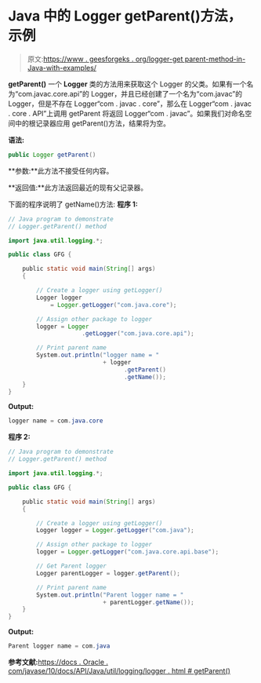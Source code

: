 # Java 中的 Logger getParent()方法，示例

> 原文:[https://www . geesforgeks . org/logger-get parent-method-in-Java-with-examples/](https://www.geeksforgeeks.org/logger-getparent-method-in-java-with-examples/)

**getParent()** 一个 **Logger** 类的方法用来获取这个 Logger 的父类。如果有一个名为“com.javac.core.api”的 Logger，并且已经创建了一个名为“com.javac”的 Logger，但是不存在 Logger“com . javac . core”，那么在 Logger“com . javac . core . API”上调用 getParent 将返回 Logger“com . javac”。如果我们对命名空间中的根记录器应用 getParent()方法，结果将为空。

**语法:**

```java
public Logger getParent()

```

**参数:**此方法不接受任何内容。

**返回值:**此方法返回最近的现有父记录器。

下面的程序说明了 getName()方法:
**程序 1:**

```java
// Java program to demonstrate
// Logger.getParent() method

import java.util.logging.*;

public class GFG {

    public static void main(String[] args)
    {

        // Create a logger using getLogger()
        Logger logger
            = Logger.getLogger("com.java.core");

        // Assign other package to logger
        logger = Logger
                     .getLogger("com.java.core.api");

        // Print parent name
        System.out.println("logger name = "
                           + logger
                                 .getParent()
                                 .getName());
    }
}
```

**Output:**

```java
logger name = com.java.core

```

**程序 2:**

```java
// Java program to demonstrate
// Logger.getParent() method

import java.util.logging.*;

public class GFG {

    public static void main(String[] args)
    {

        // Create a logger using getLogger()
        Logger logger = Logger.getLogger("com.java");

        // Assign other package to logger
        logger = Logger.getLogger("com.java.core.api.base");

        // Get Parent logger
        Logger parentLogger = logger.getParent();

        // Print parent name
        System.out.println("Parent logger name = "
                           + parentLogger.getName());
    }
}
```

**Output:**

```java
Parent logger name = com.java

```

**参考文献:**[https://docs . Oracle . com/javase/10/docs/API/Java/util/logging/logger . html # getParent()](https://docs.oracle.com/javase/10/docs/api/java/util/logging/Logger.html#getParent())
